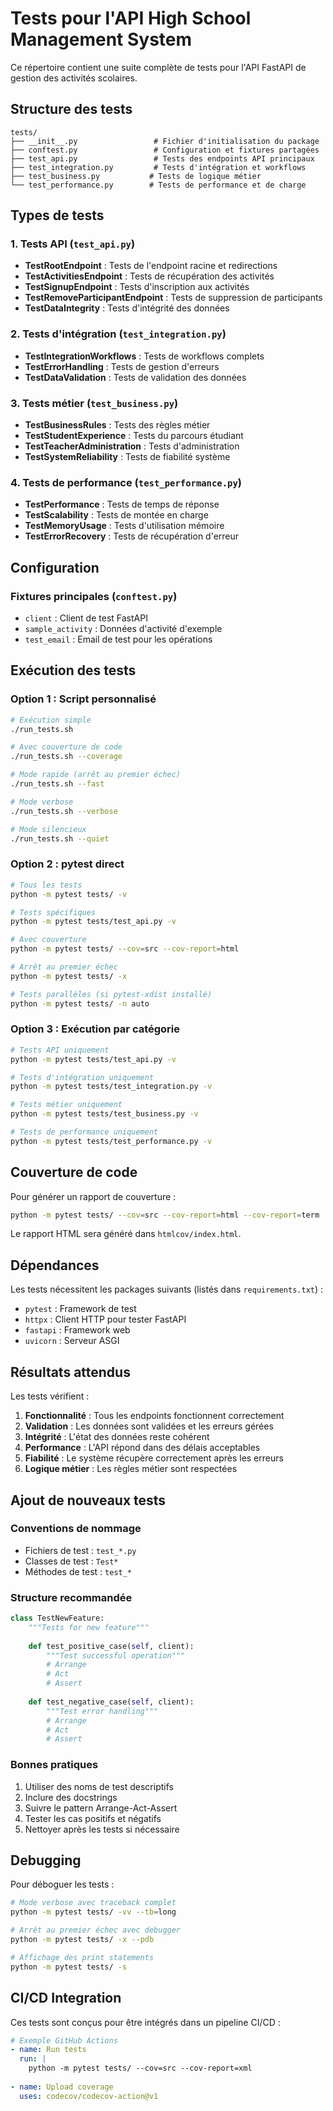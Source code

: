 # Tests pour l'API High School Management System

Ce répertoire contient une suite complète de tests pour l'API FastAPI de gestion des activités scolaires.

## Structure des tests

```
tests/
├── __init__.py                 # Fichier d'initialisation du package
├── conftest.py                 # Configuration et fixtures partagées
├── test_api.py                 # Tests des endpoints API principaux
├── test_integration.py         # Tests d'intégration et workflows
├── test_business.py           # Tests de logique métier
└── test_performance.py        # Tests de performance et de charge
```

## Types de tests

### 1. Tests API (`test_api.py`)
- **TestRootEndpoint** : Tests de l'endpoint racine et redirections
- **TestActivitiesEndpoint** : Tests de récupération des activités
- **TestSignupEndpoint** : Tests d'inscription aux activités
- **TestRemoveParticipantEndpoint** : Tests de suppression de participants
- **TestDataIntegrity** : Tests d'intégrité des données

### 2. Tests d'intégration (`test_integration.py`)
- **TestIntegrationWorkflows** : Tests de workflows complets
- **TestErrorHandling** : Tests de gestion d'erreurs
- **TestDataValidation** : Tests de validation des données

### 3. Tests métier (`test_business.py`)
- **TestBusinessRules** : Tests des règles métier
- **TestStudentExperience** : Tests du parcours étudiant
- **TestTeacherAdministration** : Tests d'administration
- **TestSystemReliability** : Tests de fiabilité système

### 4. Tests de performance (`test_performance.py`)
- **TestPerformance** : Tests de temps de réponse
- **TestScalability** : Tests de montée en charge
- **TestMemoryUsage** : Tests d'utilisation mémoire
- **TestErrorRecovery** : Tests de récupération d'erreur

## Configuration

### Fixtures principales (`conftest.py`)
- `client` : Client de test FastAPI
- `sample_activity` : Données d'activité d'exemple
- `test_email` : Email de test pour les opérations

## Exécution des tests

### Option 1 : Script personnalisé
```bash
# Exécution simple
./run_tests.sh

# Avec couverture de code
./run_tests.sh --coverage

# Mode rapide (arrêt au premier échec)
./run_tests.sh --fast

# Mode verbose
./run_tests.sh --verbose

# Mode silencieux
./run_tests.sh --quiet
```

### Option 2 : pytest direct
```bash
# Tous les tests
python -m pytest tests/ -v

# Tests spécifiques
python -m pytest tests/test_api.py -v

# Avec couverture
python -m pytest tests/ --cov=src --cov-report=html

# Arrêt au premier échec
python -m pytest tests/ -x

# Tests parallèles (si pytest-xdist installé)
python -m pytest tests/ -n auto
```

### Option 3 : Exécution par catégorie
```bash
# Tests API uniquement
python -m pytest tests/test_api.py -v

# Tests d'intégration uniquement
python -m pytest tests/test_integration.py -v

# Tests métier uniquement
python -m pytest tests/test_business.py -v

# Tests de performance uniquement
python -m pytest tests/test_performance.py -v
```

## Couverture de code

Pour générer un rapport de couverture :

```bash
python -m pytest tests/ --cov=src --cov-report=html --cov-report=term
```

Le rapport HTML sera généré dans `htmlcov/index.html`.

## Dépendances

Les tests nécessitent les packages suivants (listés dans `requirements.txt`) :
- `pytest` : Framework de test
- `httpx` : Client HTTP pour tester FastAPI
- `fastapi` : Framework web
- `uvicorn` : Serveur ASGI

## Résultats attendus

Les tests vérifient :

1. **Fonctionnalité** : Tous les endpoints fonctionnent correctement
2. **Validation** : Les données sont validées et les erreurs gérées
3. **Intégrité** : L'état des données reste cohérent
4. **Performance** : L'API répond dans des délais acceptables
5. **Fiabilité** : Le système récupère correctement après les erreurs
6. **Logique métier** : Les règles métier sont respectées

## Ajout de nouveaux tests

### Conventions de nommage
- Fichiers de test : `test_*.py`
- Classes de test : `Test*`
- Méthodes de test : `test_*`

### Structure recommandée
```python
class TestNewFeature:
    """Tests for new feature"""
    
    def test_positive_case(self, client):
        """Test successful operation"""
        # Arrange
        # Act
        # Assert
    
    def test_negative_case(self, client):
        """Test error handling"""
        # Arrange
        # Act
        # Assert
```

### Bonnes pratiques
1. Utiliser des noms de test descriptifs
2. Inclure des docstrings
3. Suivre le pattern Arrange-Act-Assert
4. Tester les cas positifs et négatifs
5. Nettoyer après les tests si nécessaire

## Debugging

Pour déboguer les tests :

```bash
# Mode verbose avec traceback complet
python -m pytest tests/ -vv --tb=long

# Arrêt au premier échec avec debugger
python -m pytest tests/ -x --pdb

# Affichage des print statements
python -m pytest tests/ -s
```

## CI/CD Integration

Ces tests sont conçus pour être intégrés dans un pipeline CI/CD :

```yaml
# Exemple GitHub Actions
- name: Run tests
  run: |
    python -m pytest tests/ --cov=src --cov-report=xml
    
- name: Upload coverage
  uses: codecov/codecov-action@v1
```